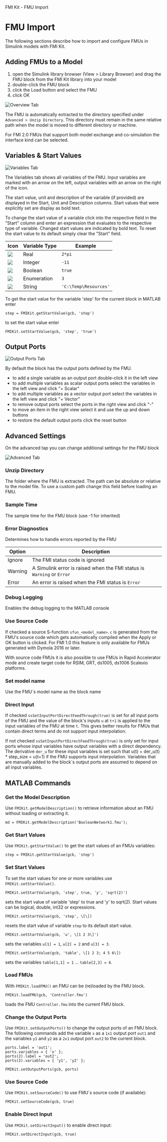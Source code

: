 FMI Kit - FMU Import

# FMU Import

The following sections describe how to import and configure FMUs in Simulink models with FMI Kit.

## Adding FMUs to a Model

1. open the Simulink library browser (View > Library Browser) and drag the FMU block from the FMI Kit library into your model
2. double-click the FMU block
3. click the Load button and select the FMU
4. click OK

![Overview Tab](images/overview.png)

The FMU is automatically extracted to the directory specified under `Advanced > Unzip Directory`. This directory must remain in the same relative path when the model is moved to different directory or machine.

For FMI 2.0 FMUs that support both model exchange and co-simulation the interface kind can be selected.

## Variables & Start Values

![Variables Tab](images/variables.png)

The Variables tab shows all variables of the FMU.
Input variables are marked with an arrow on the left, output variables with an arrow on the right of the icon.

The start value, unit and description of the variable (if provided) are displayed in the Start, Unit and Description columns.
Start values that were explicitly set are display as bold text.

To change the start value of a variable click into the respective field in the "Start" column and enter an expression that evaluates to the respective type of variable. Changed start values are indicated by bold text. To reset the start value to its default simply clear the "Start" field.

| Icon | Variable Type | Example
|------|---------------|--------
| ![](images/real.png) | Real | `2*pi`
| ![](images/integer.png) | Integer | `-11`
| ![](images/boolean.png) | Boolean | `true`
| ![](images/enumeration.png) | Enumeration | `3`
| ![](images/string.png) | String | `'C:\Temp\Resources'`

To get the start value for the variable 'step' for the current block in MATLAB enter

```
step = FMIKit.getStartValue(gcb, 'step')
```

to set the start value enter

```
FMIKit.setStartValue(gcb, 'step', 'true')
```

## Output Ports

![Output Ports Tab](images/output_ports.png)

By default the block has the output ports defined by the FMU.

* to add a single variable as an output port double-click it in the left view
* to add multiple variables as scalar output ports select the variables in the left view and click "+ Scalar"
* to add multiple variables as a vector output port select the variables in the left view and click "+ Vector"
* to remove output ports select the ports in the right view and click "-"
* to move an item in the right view select it and use the up and down buttons
* to restore the default output ports click the reset button

## Advanced Settings

On the advanced tap you can change additional settings for the FMU block

![Advanced Tab](images/advanced.png)

### Unzip Directory

The folder where the FMU is extracted. The path can be absolute or relative to the model file. To use a custom path change this field before loading an FMU.

### Sample Time

The sample time for the FMU block (use -1 for inherited)

### Error Diagnostics

Determines how to handle errors reported by the FMU

| Option  | Description
|---------|------------
| Ignore  | The FMI status code is ignored
| Warning | A Simulink error is raised when the FMI status is `Warning` or `Error`
| Error   | An error is raised when the FMI status is `Error`

### Debug Logging

Enables the debug logging to the MATLAB console

### Use Source Code

If checked a source S-function `sfun_<model_name>.c` is generated from the FMU's source code which gets automatically compiled when the Apply or OK button is clicked. For FMI 1.0 this feature is only available for FMUs generated with Dymola 2016 or later.

With source code FMUs it is also possible to use FMUs in Rapid Accelerator mode and create target code for RSIM, GRT, ds1005, ds1006 Scalexio platforms.

### Set model name

Use the FMU´s model name as the block name

### Direct Input

If checked `ssSetInputPortDirectFeedThrough(true)` is set for all input ports of the FMU and the value of the block's inputs `u` at `t+1` is applied to the input variables of the FMU at time `t`.
This gives better results for FMUs that contain direct terms and do not support input interpolation.

If not checked `ssSetInputPortDirectFeedThrough(true)` is only set for input ports whose input variables have output variables with a direct dependency.
The derivative `der_u` for these input variables is set such that u(t) + der\_u(t) \* step\_size = u(t+1) if the FMU supports input interpolation.
Variables that are manually added to the block´s output ports are assumed to depend on all input variables.

## MATLAB Commands

### Get the Model Description

Use `FMIKit.getModelDescription()` to retrieve information about an FMU without loading or extracting it.

```
md = FMIKit.getModelDescription('BooleanNetwork1.fmu');
```

### Get Start Values

Use `FMIKit.getStartValue()` to get the start values of an FMUs variables:

```
step = FMIKit.getStartValue(gcb, 'step')
```

### Set Start Values

To set the start values for one or more variables use `FMIKit.setStartValue()`.

```
FMIKit.setStartValue(gcb, 'step', true, 'y', 'sqrt(2)')
```

sets the start value of variable 'step' to true and 'y' to sqrt(2). Start values can be logical, double, int32 or expressions.

```
FMIKit.setStartValue(gcb, 'step', \[\])
```

resets the start value of variable `step` to its default start value.

```
FMIKit.setStartValue(gcb, 'u', \[1 2 3\]')
```

sets the variables `u[1] = 1`, `u[2] = 2` and `u[3] = 3`.

```
FMIKit.setStartValue(gcb, 'table', \[1 2 3; 4 5 6\])
```

sets the variables `table[1,1] = 1` ... `table[2,3] = 6`.

### Load FMUs

With `FMIKit.loadFMU()` an FMU can be (re)loaded by the FMU block.

```
FMIKit.loadFMU(gcb, 'Controller.fmu')
```

loads the FMU `Controller.fmu` into the current FMU block.

### Change the Output Ports

Use `FMIKit.setOutputPorts()` to change the output ports of an FMU block. The following commands add the variable `x` as a `1x1` output port `out1` and the variables `y1` and `y2` as a `2x1` output port `out2` to the current block.

```
ports.label = 'out1';
ports.variables = { 'x' };
ports(2).label = 'out2';
ports(2).variables = { 'y1', 'y2' };

FMIKit.setOutputPorts(gcb, ports)
```

### Use Source Code

Use `FMIKit.setSourceCode()` to use FMU´s source code (if available):

```
FMIKit.setSourceCode(gcb, true)
```

### Enable Direct Input

Use `FMIKit.setDirectInput()` to enable direct input:

```
FMIKit.setDirectInput(gcb, true)
```
